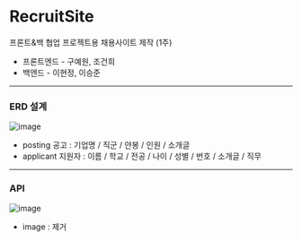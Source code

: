 # RecruitSite
프론트&amp;백 협업 프로젝트용 채용사이트 제작 (1주)

- 프론트엔드 - 구예원, 조건희
- 백엔드 - 이현정, 이승준

---
### ERD 설계
![image](https://github.com/9ye1/RecruitSite/assets/67951802/4bd69a55-1e25-4727-9bf4-1a4cbbd1287b)
- posting 공고 : 기업명 / 직군 / 얀봉 / 인원 / 소개글
- applicant 지원자 : 이름 / 학교 / 전공 / 나이 / 성별 / 번호 / 소개글 / 직무


---
### API
![image](https://github.com/9ye1/RecruitSite/assets/67951802/6d829c0a-2d38-4f65-999d-fbc06b8f40a4)
- image : 제거
